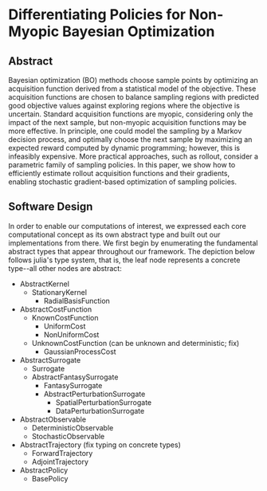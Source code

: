 # Differentiating Policies for Non-Myopic Bayesian Optimization
## Abstract
Bayesian optimization (BO) methods choose sample points by optimizing an acquisition function derived from 
a statistical model of the objective.  These acquisition functions are chosen to balance sampling regions with
predicted good objective values against exploring regions where the objective is uncertain.
Standard acquisition functions are myopic, considering only the impact of the next sample,
but non-myopic acquisition functions may be more effective.
In principle, one could model the sampling by a Markov decision process, and optimally choose the next sample
by maximizing an expected reward computed by dynamic programming; however, this is infeasibly expensive.
More practical approaches, such as rollout, consider a parametric family of sampling policies.
In this paper, we show how to efficiently estimate rollout acquisition functions and their gradients,
enabling stochastic gradient-based optimization of sampling policies.

## Software Design
In order to enable our computations of interest, we expressed each core computational concept as its own
abstract type and built out our implementations from there. We first begin by enumerating the fundamental
abstract types that appear throughout our framework. The depiction below follows julia's type system, that is, the leaf node represents a concrete type--all other nodes are abstract:
* AbstractKernel
    * StationaryKernel
        * RadialBasisFunction
* AbstractCostFunction
    * KnownCostFunction
        * UniformCost
        * NonUniformCost
    * UnknownCostFunction (can be unknown and deterministic; fix)
        * GaussianProcessCost
* AbstractSurrogate
    * Surrogate
    * AbstractFantasySurrogate
        * FantasySurrogate
        * AbstractPerturbationSurrogate
            * SpatialPerturbationSurrogate
            * DataPerturbationSurrogate
* AbstractObservable
    * DeterministicObservable
    * StochasticObservable
* AbstractTrajectory (fix typing on concrete types)
    * ForwardTrajectory
    * AdjointTrajectory
* AbstractPolicy
    * BasePolicy
